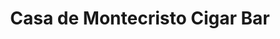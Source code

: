 ---
title: "Casa de Montecristo Cigar Bar"
url: /austin/casa-de-montecristo-cigar-bar/
shop: Tabak
---